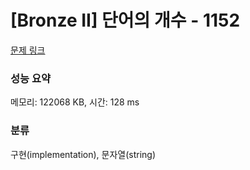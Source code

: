 # [Bronze II] 단어의 개수 - 1152 

[문제 링크](https://www.acmicpc.net/problem/1152) 

### 성능 요약

메모리: 122068 KB, 시간: 128 ms

### 분류

구현(implementation), 문자열(string)

